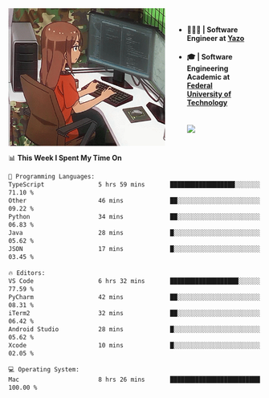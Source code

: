 
<body >
  <div style="display: flex; width: auto; margin-right: 30px ">
    <img align="right" width="312" height="274" style="padding-right:20px; " src="assets/umiko.gif" alt="Computer man" />
    <ul style="flex: 1;">
      <li><h4>🧑🏽‍💻 | Software Engineer at <a href="https://www.yazo.com.br/">Yazo</a></h4></li>
      <li><h4>🎓 | Software Engineering Academic at <a href="http://www.utfpr.edu.br/">Federal University of Technology</a></h4></li>
      <br/>
      <a href="https://skillicons.dev">
        <img src="https://skillicons.dev/icons?i=ts,react,nodejs,go,swift,js,adonis,postgres,c,heroku,gradle,firebase,flutter,docker,aws,java,redis,kubernetes&theme=light&&perline=6 " />
      </a>
    </ul>  
    <br/>
  </div>
</body>


<!--START_SECTION:waka-->
📊 **This Week I Spent My Time On** 

```text
💬 Programming Languages: 
TypeScript               5 hrs 59 mins       ██████████████████░░░░░░░   71.10 % 
Other                    46 mins             ██░░░░░░░░░░░░░░░░░░░░░░░   09.22 % 
Python                   34 mins             ██░░░░░░░░░░░░░░░░░░░░░░░   06.83 % 
Java                     28 mins             █░░░░░░░░░░░░░░░░░░░░░░░░   05.62 % 
JSON                     17 mins             █░░░░░░░░░░░░░░░░░░░░░░░░   03.45 % 

🔥 Editors: 
VS Code                  6 hrs 32 mins       ███████████████████░░░░░░   77.59 % 
PyCharm                  42 mins             ██░░░░░░░░░░░░░░░░░░░░░░░   08.31 % 
iTerm2                   32 mins             ██░░░░░░░░░░░░░░░░░░░░░░░   06.42 % 
Android Studio           28 mins             █░░░░░░░░░░░░░░░░░░░░░░░░   05.62 % 
Xcode                    10 mins             █░░░░░░░░░░░░░░░░░░░░░░░░   02.05 % 

💻 Operating System: 
Mac                      8 hrs 26 mins       █████████████████████████   100.00 % 
```


<!--END_SECTION:waka-->

<!--
**danielr0d/danielr0d** is a ✨ _special_ ✨ repository because its `README.md` (this file) appears on your GitHub profile.

Here are some ideas to get you started:

- 🔭 I’m currently working on ...
- 🌱 I’m currently learning ...
- 👯 I’m looking to collaborate on ...
- 🤔 I’m looking for help with ...
- 💬 Ask me about ...
- 📫 How to reach me: ...
- 😄 Pronouns: ...
- ⚡ Fun fact: ...
-->
